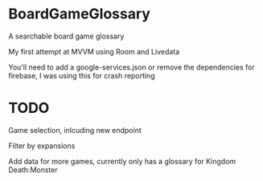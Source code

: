 # BoardGameGlossary
A searchable board game glossary

My first attempt at MVVM using Room and Livedata

You'll need to add a google-services.json or remove the dependencies for firebase, I was using this for crash reporting

# TODO
Game selection, inlcuding new endpoint 

Filter by expansions

Add data for more games, currently only has a glossary for Kingdom Death:Monster

